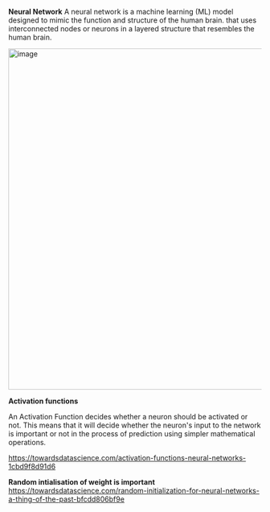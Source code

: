  **Neural Network**
 A neural network is a machine learning (ML) model designed to mimic the function and structure of the human brain.
 that uses interconnected nodes or neurons in a layered structure that resembles the human brain.

 <img width="678" alt="image" src="https://github.com/swetu1/swetu1/assets/149421367/768badb2-eff4-4e8f-990e-8da78e597778">


 **Activation functions**

 An Activation Function decides whether a neuron should be activated or not. This means that it will decide whether the neuron's input to the network is important or not in the process of prediction using simpler mathematical operations.


 https://towardsdatascience.com/activation-functions-neural-networks-1cbd9f8d91d6

 **Random intialisation of weight is important**
 https://towardsdatascience.com/random-initialization-for-neural-networks-a-thing-of-the-past-bfcdd806bf9e


 
